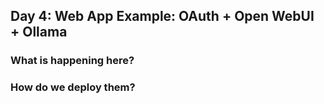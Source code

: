 ## Day 4: Web App Example: OAuth + Open WebUI + Ollama

### What is happening here?

### How do we deploy them?
